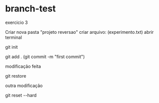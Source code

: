 # branch-test
exercicio 3 

Criar nova pasta "projeto reversao" criar arquivo: (experimento.txt) abrir terminal

git init

git add . (git commit -m "first commit")

modificação feita

git restore

outra modificação

git reset --hard
